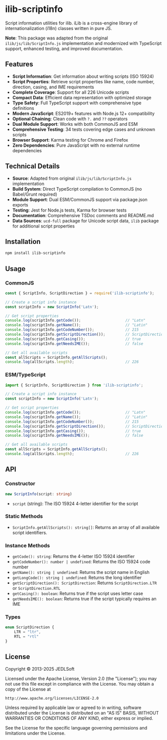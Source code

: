# ilib-scriptinfo

Script information utilities for ilib. iLib is a cross-engine library of internationalization (i18n) classes written in pure JS.

**Note**: This package was adapted from the original `ilib/js/lib/ScriptInfo.js` implementation and modernized with TypeScript support, enhanced testing, and improved documentation.

## Features

- **Script Information**: Get information about writing scripts (ISO 15924)
- **Script Properties**: Retrieve script properties like name, code number, direction, casing, and IME requirements
- **Complete Coverage**: Support for all 226 Unicode scripts
- **Compact Data**: Efficient data representation with optimized storage
- **Type Safety**: Full TypeScript support with comprehensive type definitions
- **Modern JavaScript**: ES2019+ features with Node.js 12+ compatibility
- **Optional Chaining**: Clean code with `?.` and `??` operators
- **Dual Module Support**: Works with both CommonJS and ESM
- **Comprehensive Testing**: 34 tests covering edge cases and unknown scripts
- **Browser Support**: Karma testing for Chrome and Firefox
- **Zero Dependencies**: Pure JavaScript with no external runtime dependencies

## Technical Details

- **Source**: Adapted from original `ilib/js/lib/ScriptInfo.js` implementation
- **Build System**: Direct TypeScript compilation to CommonJS (no Babel/Grunt required)
- **Module Support**: Dual ESM/CommonJS support via package.json exports
- **Testing**: Jest for Node.js tests, Karma for browser tests
- **Documentation**: Comprehensive TSDoc comments and README.md
- **Data Sources**: `ucd-full` package for Unicode script data, `ilib` package for additional script properties

## Installation

```bash
npm install ilib-scriptinfo
```

## Usage

### CommonJS
```javascript
const { ScriptInfo, ScriptDirection } = require('ilib-scriptinfo');

// Create a script info instance
const scriptInfo = new ScriptInfo('Latn');

// Get script properties
console.log(scriptInfo.getCode());                    // "Latn"
console.log(scriptInfo.getName());                    // "Latin"
console.log(scriptInfo.getCodeNumber());              // 215
console.log(scriptInfo.getScriptDirection());         // ScriptDirection.LTR
console.log(scriptInfo.getCasing());                  // true
console.log(scriptInfo.getNeedsIME());                // false

// Get all available scripts
const allScripts = ScriptInfo.getAllScripts();
console.log(allScripts.length);                       // 226
```

### ESM/TypeScript
```typescript
import { ScriptInfo, ScriptDirection } from 'ilib-scriptinfo';

// Create a script info instance
const scriptInfo = new ScriptInfo('Latn');

// Get script properties
console.log(scriptInfo.getCode());                    // "Latn"
console.log(scriptInfo.getName());                    // "Latin"
console.log(scriptInfo.getCodeNumber());              // 215
console.log(scriptInfo.getScriptDirection());         // ScriptDirection.LTR
console.log(scriptInfo.getCasing());                  // true
console.log(scriptInfo.getNeedsIME());                // false

// Get all available scripts
const allScripts = ScriptInfo.getAllScripts();
console.log(allScripts.length);                       // 226
```

## API

### Constructor

```typescript
new ScriptInfo(script: string)
```

- `script` (string): The ISO 15924 4-letter identifier for the script

### Static Methods

- `ScriptInfo.getAllScripts(): string[]`: Returns an array of all available script identifiers.

### Instance Methods

- `getCode(): string`: Returns the 4-letter ISO 15924 identifier
- `getCodeNumber(): number | undefined`: Returns the ISO 15924 code number
- `getName(): string | undefined`: Returns the script name in English
- `getLongCode(): string | undefined`: Returns the long identifier
- `getScriptDirection(): ScriptDirection`: Returns `ScriptDirection.LTR` or `ScriptDirection.RTL`
- `getCasing(): boolean`: Returns true if the script uses letter case
- `getNeedsIME(): boolean`: Returns true if the script typically requires an IME

### Types

```typescript
enum ScriptDirection {
    LTR = "ltr",
    RTL = "rtl"
}
```

## License

Copyright © 2013-2025 JEDLSoft

Licensed under the Apache License, Version 2.0 (the "License");
you may not use this file except in compliance with the License.
You may obtain a copy of the License at

    http://www.apache.org/licenses/LICENSE-2.0

Unless required by applicable law or agreed to in writing, software
distributed under the License is distributed on an "AS IS" BASIS,
WITHOUT WARRANTIES OR CONDITIONS OF ANY KIND, either express or implied.

See the License for the specific language governing permissions and
limitations under the License. 
